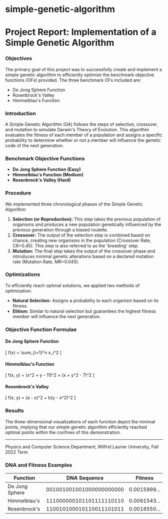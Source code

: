 # simple-genetic-algorithm
# Project Report: Implementation of a Simple Genetic Algorithm

### Objectives
The primary goal of this project was to successfully create and implement a simple genetic algorithm to efficiently optimize the benchmark objective functions (OFs) provided. The three benchmark OFs included are:

- De Jong Sphere Function
- Rosenbrock's Valley
- Himmelblau's Function

### Introduction
A Simple Genetic Algorithm (GA) follows the steps of selection, crossover, and mutation to simulate Darwin's Theory of Evolution. This algorithm evaluates the fitness of each member of a population and assigns a specific probability to determine whether or not a member will influence the genetic code of the next generation.

### Benchmark Objective Functions
- **De Jong Sphere Function (Easy)**
- **Himmelblau's Function (Medium)**
- **Rosenbrock's Valley (Hard)**

### Procedure
We implemented three chronological phases of the Simple Genetic Algorithm:

1. **Selection (or Reproduction):** This step takes the previous population of organisms and produces a new population genetically influenced by the previous generation through a biased roulette.
2. **Crossover:** The output of the selection step is combined based on chance, creating new organisms in the population (Crossover Rate, CR=0.45). This step is also referred to as the 'breeding' step.
3. **Mutation:** The final step takes the output of the crossover phase and introduces minimal genetic alterations based on a declared mutation rate (Mutation Rate, MR=0.045).

### Optimizations
To efficiently reach optimal solutions, we applied two methods of optimization:

- **Natural Selection:** Assigns a probability to each organism based on its fitness.
- **Elitism:** Similar to natural selection but guarantees the highest fitness member will influence the next generation.

### Objective Function Formulae

#### De Jong Sphere Function
\[ f(x) = \sum_{i=1}^n x_i^2 \]

#### Himmelblau's Function
\[ f(x, y) = (x^2 + y - 11)^2 + (x + y^2 - 7)^2 \]

#### Rosenbrock's Valley
\[ f(x, y) = (a - x)^2 + b(y - x^2)^2 \]

### Results
The three-dimensional visualizations of each function depict the minimal points, implying that our simple genetic algorithm efficiently reached optimal points within the confines of this demonstration.

---


Physics and Computer Science Department, Wilfrid Laurier University, Fall 2022 Term

### DNA and Fitness Examples
| Function       | DNA Sequence                   | Fitness      |
|----------------|--------------------------------|--------------|
| De Jong Sphere | 001001001001000000000000       | 0.0015999... |
| Himmelblau's   | 111000000101101111110110       | 0.0061543... |
| Rosenbrock's   | 110010100010110011101011       | 0.0018550... |
